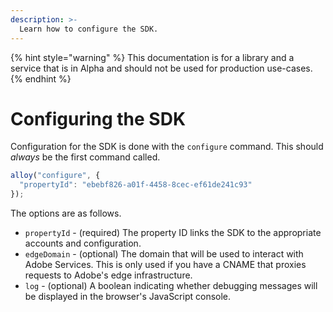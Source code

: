 ```yaml
---
description: >-
  Learn how to configure the SDK.
---
```


{% hint style="warning" %}
This documentation is for a library and a service that is in Alpha and should not be used for production use-cases. 
{% endhint %}

# Configuring the SDK

Configuration for the SDK is done with the `configure` command. This should _always_ be the first command called.

```javascript
alloy("configure", {
  "propertyId": "ebebf826-a01f-4458-8cec-ef61de241c93"
});
```

The options are as follows.

* `propertyId` - \(required\) The property ID links the SDK to the appropriate accounts and configuration.
* `edgeDomain` - \(optional\) The domain that will be used to interact with Adobe Services. This is only used if you have a CNAME that proxies requests to Adobe's edge infrastructure.
* `log` - \(optional\) A boolean indicating whether debugging messages will be displayed in the browser's JavaScript console.
